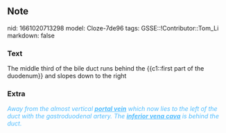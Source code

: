 ## Note
nid: 1661020713298
model: Cloze-7de96
tags: GSSE::!Contributor::Tom_Li
markdown: false

### Text
<div>
  The middle third of the bile duct runs behind the {{c1::first
  part of the duodenum}} and slopes down to the right
</div>

### Extra
<div>
  <i><font color="#4FBCFF">Away from the almost vertical
  <b><u>portal vein</u></b> which now lies to the left of the duct
  with the gastroduodenal artery. The <b><u>inferior vena
  cava</u></b> is behind the duct.</font></i>
</div>
